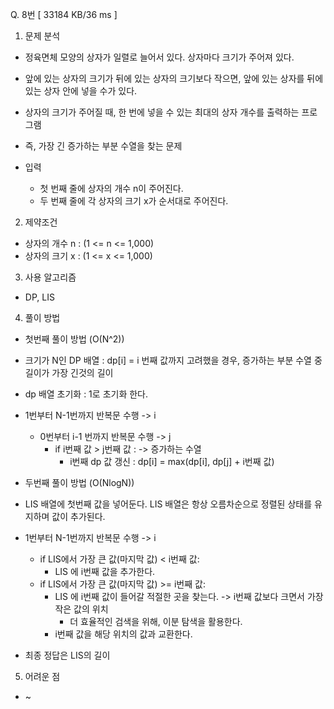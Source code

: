 Q. 8번 [ 33184 KB/36 ms ]

1. 문제 분석
- 정육면체 모양의 상자가 일렬로 늘어서 있다. 상자마다 크기가 주어져 있다. 
- 앞에 있는 상자의 크기가 뒤에 있는 상자의 크기보다 작으면, 앞에 있는 상자를 뒤에 있는 상자 안에 넣을 수가 있다.
- 상자의 크기가 주어질 때, 한 번에 넣을 수 있는 최대의 상자 개수를 출력하는 프로그램
- 즉, 가장 긴 증가하는 부분 수열을 찾는 문제


- 입력
  - 첫 번째 줄에 상자의 개수 n이 주어진다.
  - 두 번째 줄에 각 상자의 크기 x가 순서대로 주어진다.

2. 제약조건
- 상자의 개수 n : (1 <= n <= 1,000)
- 상자의 크기 x : (1 <= x <= 1,000)

3. 사용 알고리즘
- DP, LIS

4. 풀이 방법
- 첫번째 풀이 방법 (O(N^2))
- 크기가 N인 DP 배열 : dp[i] = i 번째 값까지 고려했을 경우, 증가하는 부분 수열 중 길이가 가장 긴것의 길이
- dp 배열 초기화 : 1로 초기화 한다.
- 1번부터 N-1번까지 반복문 수행 -> i
  - 0번부터 i-1 번까지 반복문 수행 -> j
    - if i번째 값 > j번째 값 : -> 증가하는 수열
      - i번째 dp 값 갱신 : dp[i] = max(dp[i], dp[j] + i번째 값)


- 두번째 풀이 방법 (O(NlogN))
- LIS 배열에 첫번째 값을 넣어둔다. LIS 배열은 항상 오름차순으로 정렬된 상태를 유지하며 값이 추가된다.
- 1번부터 N-1번까지 반복문 수행 -> i
  - if LIS에서 가장 큰 값(마지막 값) < i번째 값:
    - LIS 에 i번째 값을 추가한다.
  - if LIS에서 가장 큰 값(마지막 값) >= i번째 값:
    - LIS 에 i번째 값이 들어갈 적절한 곳을 찾는다. -> i번째 값보다 크면서 가장 작은 값의 위치
      - 더 효율적인 검색을 위해, 이분 탐색을 활용한다.
    - i번째 값을 해당 위치의 값과 교환한다.
- 최종 정답은 LIS의 길이

5. 어려운 점
- ~